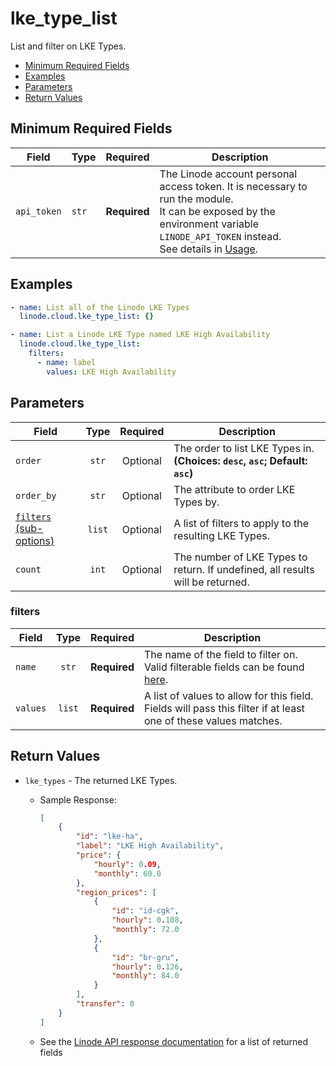 # lke_type_list

List and filter on LKE Types.

- [Minimum Required Fields](#minimum-required-fields)
- [Examples](#examples)
- [Parameters](#parameters)
- [Return Values](#return-values)

## Minimum Required Fields
| Field       | Type  | Required     | Description                                                                                                                                                                                                              |
|-------------|-------|--------------|--------------------------------------------------------------------------------------------------------------------------------------------------------------------------------------------------------------------------|
| `api_token` | `str` | **Required** | The Linode account personal access token. It is necessary to run the module. <br/>It can be exposed by the environment variable `LINODE_API_TOKEN` instead. <br/>See details in [Usage](https://github.com/linode/ansible_linode?tab=readme-ov-file#usage). |

## Examples

```yaml
- name: List all of the Linode LKE Types
  linode.cloud.lke_type_list: {}
```

```yaml
- name: List a Linode LKE Type named LKE High Availability
  linode.cloud.lke_type_list:
    filters:
      - name: label
        values: LKE High Availability

```


## Parameters

| Field     | Type | Required | Description                                                                  |
|-----------|------|----------|------------------------------------------------------------------------------|
| `order` | <center>`str`</center> | <center>Optional</center> | The order to list LKE Types in.  **(Choices: `desc`, `asc`; Default: `asc`)** |
| `order_by` | <center>`str`</center> | <center>Optional</center> | The attribute to order LKE Types by.   |
| [`filters` (sub-options)](#filters) | <center>`list`</center> | <center>Optional</center> | A list of filters to apply to the resulting LKE Types.   |
| `count` | <center>`int`</center> | <center>Optional</center> | The number of LKE Types to return. If undefined, all results will be returned.   |

### filters

| Field     | Type | Required | Description                                                                  |
|-----------|------|----------|------------------------------------------------------------------------------|
| `name` | <center>`str`</center> | <center>**Required**</center> | The name of the field to filter on. Valid filterable fields can be found [here](https://techdocs.akamai.com/linode-api/reference/get-lke-types).   |
| `values` | <center>`list`</center> | <center>**Required**</center> | A list of values to allow for this field. Fields will pass this filter if at least one of these values matches.   |

## Return Values

- `lke_types` - The returned LKE Types.

    - Sample Response:
        ```json
        [
            {
                "id": "lke-ha",
                "label": "LKE High Availability",
                "price": {
                    "hourly": 0.09,
                    "monthly": 60.0
                },
                "region_prices": [
                    {
                        "id": "id-cgk",
                        "hourly": 0.108,
                        "monthly": 72.0
                    },
                    {
                        "id": "br-gru",
                        "hourly": 0.126,
                        "monthly": 84.0
                    }
                ],
                "transfer": 0
            }
        ]
        ```
    - See the [Linode API response documentation](https://techdocs.akamai.com/linode-api/reference/get-lke-types) for a list of returned fields



